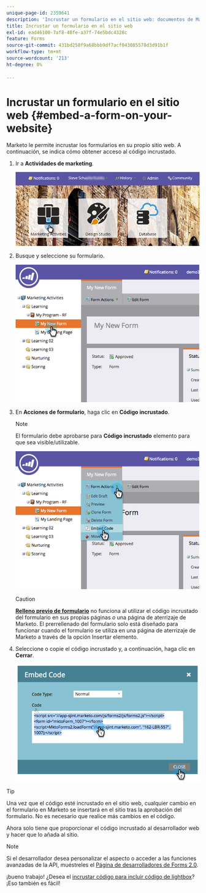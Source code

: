 ```yaml
---
unique-page-id: 2359641
description: 'Incrustar un formulario en el sitio web: documentos de Marketo, documentación del producto'
title: Incrustar un formulario en el sitio web
exl-id: ead46100-7af8-48fe-a37f-74e5bdc4328c
feature: Forms
source-git-commit: 431bd258f9a68bbb9df7acf043085578d3d91b1f
workflow-type: tm+mt
source-wordcount: '213'
ht-degree: 0%

---
```


# Incrustar un formulario en el sitio web {#embed-a-form-on-your-website}

Marketo le permite incrustar los formularios en su propio sitio web. A continuación, se indica cómo obtener acceso al código incrustado.

1. Ir a **Actividades de marketing**.

   ![](assets/login-marketing-activities-4.png)

1. Busque y seleccione su formulario.

   ![](assets/image2014-9-15-12-3a12-3a14.png)

1. En **Acciones de formulario**, haga clic en **Código incrustado**.

   >[!NOTE]
   >
   >El formulario debe aprobarse para **Código incrustado** elemento para que sea visible/utilizable.

   ![](assets/image2014-9-15-12-3a12-3a20.png)

   >[!CAUTION]
   >
   >**[Relleno previo de formulario](/help/marketo/product-docs/administration/settings/edit-landing-page-settings.md)** no funciona al utilizar el código incrustado del formulario en sus propias páginas _o_ una página de aterrizaje de Marketo. El prerrellenado del formulario solo está diseñado para funcionar cuando el formulario se utiliza en una página de aterrizaje de Marketo a través de la opción Insertar elemento.

1. Seleccione o copie el código incrustado y, a continuación, haga clic en **Cerrar**.

   ![](assets/image2014-9-15-12-3a12-3a31.png)

>[!TIP]
>
>Una vez que el código esté incrustado en el sitio web, cualquier cambio en el formulario en Marketo se insertará en el sitio tras la aprobación del formulario. No es necesario que realice más cambios en el código.

Ahora solo tiene que proporcionar el código incrustado al desarrollador web y hacer que lo añada al sitio.

>[!NOTE]
>
>Si el desarrollador desea personalizar el aspecto o acceder a las funciones avanzadas de la API, muéstreles el [Página de desarrolladores de Forms 2.0](https://developers.marketo.com/documentation/websites/forms-2-0/).

¡bueno trabajo! ¿Desea el [incrustar código para incluir código de lightbox](/help/marketo/product-docs/demand-generation/forms/form-actions/use-a-form-in-a-lightbox.md)? ¡Eso también es fácil!
